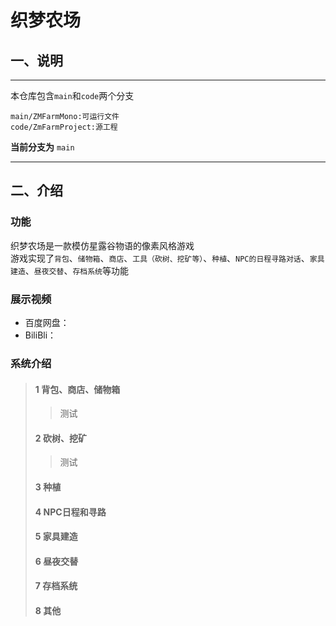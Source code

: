 # 织梦农场
## 一、说明
___

本仓库包含`main`和`code`两个分支

    main/ZMFarmMono:可运行文件
    code/ZmFarmProject:源工程

**当前分支为** `main`
___
 ## 二、介绍
### 功能
织梦农场是一款模仿星露谷物语的像素风格游戏
<br>游戏实现了`背包`、`储物箱`、`商店`、`工具（砍树、挖矿等）`、`种植`、`NPC的日程寻路对话`、`家具建造`、`昼夜交替`、`存档系统`等功能
### 展示视频
  * 百度网盘：
  * BiliBli：
### 系统介绍
> #### 1 背包、商店、储物箱
>> 测试
> #### 2 砍树、挖矿
>> 测试
> #### 3 种植
> #### 4 NPC日程和寻路
> #### 5 家具建造
> #### 6 昼夜交替
> #### 7 存档系统
> #### 8 其他

  





